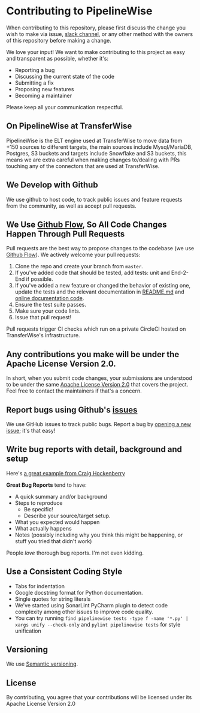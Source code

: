 # Contributing to PipelineWise

When contributing to this repository, please first discuss the change you wish to make via issue, [slack channel](https://singer-io.slack.com/archives/CNL7DL597), or any other method with the owners of this repository before making a change.

We love your input! We want to make contributing to this project as easy and transparent as possible, whether it's:

- Reporting a bug
- Discussing the current state of the code
- Submitting a fix
- Proposing new features
- Becoming a maintainer

Please keep all your communication respectful. 

## On PipelineWise at TransferWise
PipelineWise is the ELT engine used at TransferWise to move data from +150 sources to different targets, 
the main sources include Mysql/MariaDB, Postgres, S3 buckets and targets include Snowflake and S3 buckets, 
this means we are extra careful when making changes to/dealing with PRs touching any of the connectors that are used at TransferWise.


## We Develop with Github
We use github to host code, to track public issues and feature requests from the community, as well as accept pull requests.


## We Use [Github Flow](https://guides.github.com/introduction/flow/index.html), So All Code Changes Happen Through Pull Requests
Pull requests are the best way to propose changes to the codebase (we use [Github Flow](https://guides.github.com/introduction/flow/index.html)). We actively welcome your pull requests:

1. Clone the repo and create your branch from `master`.
2. If you've added code that should be tested, add tests: unit and End-2-End if possible.
3. If you've added a new feature or changed the behavior of existing one, update the tests and the relevant documentation in [README.md](./README.md) and [online documentation code](./docs).
4. Ensure the test suite passes.
5. Make sure your code lints.
6. Issue that pull request!

Pull requests trigger CI checks which run on a private CircleCI hosted on TransferWise's infrastructure.  


## Any contributions you make will be under the Apache License Version 2.0.
In short, when you submit code changes, your submissions are understood to be under the same [Apache License Version 2.0](./LICENSE) that covers the project. Feel free to contact the maintainers if that's a concern.

## Report bugs using Github's [issues](https://github.com/transferwise/pipelinewise/issues)
We use GitHub issues to track public bugs. Report a bug by [opening a new issue](https://github.com/transferwise/pipelinewise/issues/new); it's that easy!

## Write bug reports with detail, background and setup
Here's [a great example from Craig Hockenberry](http://www.openradar.me/11905408)

**Great Bug Reports** tend to have:

- A quick summary and/or background
- Steps to reproduce
  - Be specific!
  - Describe your source/target setup.
- What you expected would happen
- What actually happens
- Notes (possibly including why you think this might be happening, or stuff you tried that didn't work)

People *love* thorough bug reports. I'm not even kidding.

## Use a Consistent Coding Style

* Tabs for indentation 
* Google docstring format for Python documentation.
* Single quotes for string literals 
* We've started using SonarLint PyCharm plugin to detect code complexity among other issues to improve code quality.
* You can try running `find pipelinewise tests -type f -name '*.py' | xargs unify --check-only` and `pylint pipelinewise tests` for style unification

## Versioning
We use [Semantic versioning](https://semver.org/).

## License
By contributing, you agree that your contributions will be licensed under its Apache License Version 2.0
